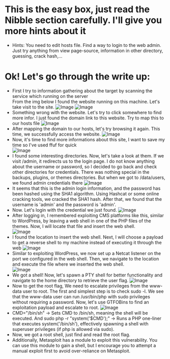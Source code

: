 # This is the easy box, just read the Nibble section carefully. I'll give you more hints about it
- Hints:
You need to edit hosts file.
Find a way to login to the web admin. Just try anything from view page-source, information in other directory, guessing, crack hash,...

# Ok! Let's go through the write up:
- First I try to information gathering about the target by scanning the service which running on the server <br>
  From the img below I found the website running on this machine. Let's take visit to the site.
![Image](https://github.com/user-attachments/assets/8e54a54e-6bb7-484b-a080-0cb224ba69e6)
![Image](https://github.com/user-attachments/assets/2dfe80f6-48b0-40c9-a10d-4943717c6302) <br />
- Something wrong with the website. Let's try to click somewhere to find more infor. I just found the domain link to this website. Try to map this to our hosts file
![Image](https://github.com/user-attachments/assets/e6680708-ec1e-4c88-ac34-8a3a874ba26c) <br>
- After mapping the domain to our hosts, let's try browsing it again. This time, we successfully access the website.
![Image](https://github.com/user-attachments/assets/024e1e65-42e2-499b-9146-4a9b747375d3)
- Now, it's time to find more informations about this site, I want to save my time so I've used ffuf for quick <br>
![Image](https://github.com/user-attachments/assets/a410f70b-c886-409a-937f-143ccd355d01) <br>
- I found some interesting directories. Now, let's take a look at them. If we visit /admin, it redirects us to the login page. I do not know anything about the username or password, so I decided to go back and check other directories for credentials. There was nothing special in the backups, plugins, or themes directories. But when we got to /data/users, we found admin credentials there
![Image](https://github.com/user-attachments/assets/ccc32c5d-3fb8-4fa1-b538-0d1152bf171a) <br>
- It seems that this is the admin login information, and the password has been hashed using the SHA1 algorithm.
Using Hashcat or some online cracking tools, we cracked the SHA1 hash. After that, we found that the username is 'admin' and the password is 'admin'. <br />
- Now. Let's login with the credential we just found.
![Image](https://github.com/user-attachments/assets/51a3f430-5b92-4db3-92bc-9208a84d7277) <br />
- After logging in, I remembered exploiting CMS platforms like this, similar to WordPress, by leaving a web shell in one of the PHP files of the themes. Now, I will locate that file and insert the web shell. <br />
![Image](https://github.com/user-attachments/assets/079eed70-bdb3-4e52-b031-49d0a8c3d7fd) <br />
- I found the location to insert the web shell. Next, I will choose a payload to get a reverse shell to my machine instead of executing it through the web
![Image](https://github.com/user-attachments/assets/001c1df2-cdde-4585-a6ab-6c4296c48889) <br />
- Similar to exploiting WordPress, we now set up a Netcat listener on the port we configured in the web shell. Then, we navigate to the location and execute the file where we inserted the web shell. <br />
![Image](https://github.com/user-attachments/assets/a266affa-bbb3-43a6-b54a-a8493f4405b7) <br />
- We got a shell! Now, let's spawn a PTY shell for better functionality and navigate to the home directory to retrieve the user flag.
![Image](https://github.com/user-attachments/assets/c52b31f8-c5d0-4ec1-abbc-03283a00cffc) <br />
- Now to get the root flag, We need to escalate privileges from the www-data user to root. The first and simplest step is to check sudo -l. We see that the www-data user can run /usr/bin/php with sudo privileges without requiring a password. Now, let's use GTFOBins to find an exploitation payload and escalate to root.
![Image](https://github.com/user-attachments/assets/95c9fed6-d2eb-49fc-a3c5-b428681bef7c) <br />
- CMD="/bin/sh" → Sets CMD to /bin/sh, meaning the shell will be executed. And sudo php -r "system('$CMD');" → Runs a PHP one-liner that executes system('/bin/sh'), effectively spawning a shell with superuser privileges (if php is allowed via sudo).
- Now, we got a root shell, just find and read the root flag.
- Additionally, Metasploit has a module to exploit this vulnerability. You can use this module to gain a shell, but I encourage you to attempt a manual exploit first to avoid over-reliance on Metasploit.
